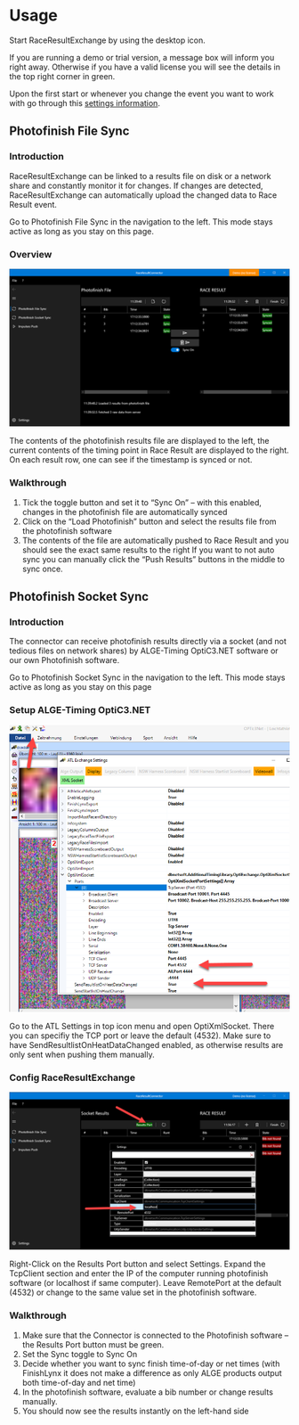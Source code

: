 ﻿# Usage

Start RaceResultExchange by using the desktop icon.

If you are running a demo or trial version, a message box will inform you right away. Otherwise if you have a valid license you will see the details in the top right corner in green. 

Upon the first start or whenever you change the event you want to work with go through this [settings information](configuration.md).

## Photofinish File Sync

### Introduction

RaceResultExchange can be linked to a results file on disk or a network share and constantly monitor it for changes. If changes are detected, RaceResultExchange can automatically upload the changed data to Race Result event.

Go to Photofinish File Sync in the navigation to the left. This mode stays active as long as you stay on this page. 

### Overview

![Screenshot](FileSyncOverview.png)

The contents of the photofinish results file are displayed to the left, the current contents of the timing point in Race Result are displayed to the right. On each result row, one can see if the timestamp is synced or not. 

### Walkthrough

1. Tick the toggle button and set it to “Sync On” – with this enabled, changes in the photofinish file are automatically synced 
2. Click on the “Load Photofinish” button and select the results file from the photofinish software
3. The contents of the file are automatically pushed to Race Result and you should see the exact same results to the right 
If you want to not auto sync you can manually click the “Push Results” buttons in the middle to sync once.

## Photofinish Socket Sync

### Introduction
The connector can receive photofinish results directly via a socket (and not tedious files on network shares) by ALGE-Timing OptiC3.NET software or our own Photofinish software. 

Go to Photofinish Socket Sync in the navigation to the left. This mode stays active as long as you stay on this page

### Setup ALGE-Timing OptiC3.NET

![Screenshot](SocketSyncAlge.png)

Go to the ATL Settings in top icon menu and open OptiXmlSocket. There you can specifiy the TCP port or leave the default (4532). Make sure to have SendResultlistOnHeatDataChanged enabled, as otherwise results are only sent when pushing them manually.

### Config RaceResultExchange

![Screenshot](SocketSyncConfig.png)

Right-Click on the Results Port button and select Settings. Expand the TcpClient section and enter the IP of the computer running photofinish software (or localhost if same computer). Leave RemotePort at the default (4532) or change to the same value set in the photofinish software.

### Walkthrough

1. Make sure that the Connector is connected to the Photofinish software – the Results Port button must be green. 
1. Set the Sync toggle to Sync On
1. Decide whether you want to sync finish time-of-day or net times (with FinishLynx it does not make a difference as only ALGE products output both time-of-day and net time)
1. In the photofinish software, evaluate a bib number or change results manually. 
1. You should now see the results instantly on the left-hand side